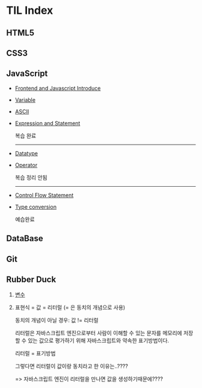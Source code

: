 # TIL Index



## HTML5



## CSS3



## JavaScript

- [Frontend and Javascript Introduce](./JavaScript/FDS/200420-1-2.md)

- [Variable](./JavaScript/FDS/200422-4-5.md#변수)

- [ASCII](./JavaScript/FDS/200422-4-5.md#ascii-code)

- [Expression and Statement](./JavaScript/FDS/200422-4-5.md#표현식과-문)

  복습 완료

  ---

  

- [Datatype](./JavaScript/FDS/200424-6-7.md#데이터-타입)

- [Operator](./JavaScript/FDS/200424-6-7.md#연산자)

  복습 정리 안됨

  ---

  

- [Control Flow Statement](./JavaScript/FDS/200426-8-9.md#제어문)

- [Type conversion](./JavaScript/FDS/200426-8-9.md#타입-변환과-단축-평가)

  예습완료



## DataBase



## Git



## Rubber Duck

1. [변수](./JavaScript/FDS/200422-4-5.md#4-변수-선언의-실행-시점과-변수-호이스팅)

2. 표현식 = 값 = 리터럴 (= 은 동치의 개념으로 사용)

   동치의 개념이 아닐 경우: 값 != 리터럴

   리터럴은 자바스크립트 엔진으로부터 사람이 이해할 수 있는 문자를 메모리에 저장 할 수 있는 값으로 평가하기 위해 자바스크립트와 약속한 표기방법이다.

   리터럴 = 표기방법

   그렇다면 리터럴이 값이랑 동치라고 한 이유는..????

   => 자바스크립트 엔진이 리터럴을 만나면 값을 생성하기때문에????

   